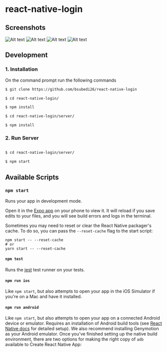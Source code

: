 # react-native-login

## Screenshots
![Alt text](screenshots/Login.JPG?raw=true "Login Page")
![Alt text](screenshots/Signup.JPG?raw=true "Signup Page")
![Alt text](screenshots/Home.JPG?raw=true "Home Page")
![Alt text](screenshots/Navbar.JPG?raw=true "Navbar Toggled")

## Development

### 1. Installation

On the command prompt run the following commands

```sh
$ git clone https://github.com/bsubedi26/react-native-login

$ cd react-native-login/

$ npm install

$ cd react-native-login/server/

$ npm install

```

### 2. Run Server

```sh

$ cd react-native-login/server/

$ npm start

```

## Available Scripts

### `npm start`

Runs your app in development mode.

Open it in the [Expo app](https://expo.io) on your phone to view it. It will reload if you save edits to your files, and you will see build errors and logs in the terminal.

Sometimes you may need to reset or clear the React Native packager's cache. To do so, you can pass the `--reset-cache` flag to the start script:

```
npm start -- --reset-cache
# or
yarn start -- --reset-cache
```

#### `npm test`

Runs the [jest](https://github.com/facebook/jest) test runner on your tests.

#### `npm run ios`

Like `npm start`, but also attempts to open your app in the iOS Simulator if you're on a Mac and have it installed.

#### `npm run android`

Like `npm start`, but also attempts to open your app on a connected Android device or emulator. Requires an installation of Android build tools (see [React Native docs](https://facebook.github.io/react-native/docs/getting-started.html) for detailed setup). We also recommend installing Genymotion as your Android emulator. Once you've finished setting up the native build environment, there are two options for making the right copy of `adb` available to Create React Native App:
